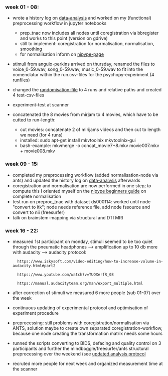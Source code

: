 ### week 01 - 08:

- wrote a history log on [data-analysis](https://github.com/weissbe92/MSc_thesis_BenediktWeiss/blob/master/open%20lab%20notebook/analysis_steps.pdf) and worked on my (functional) preprocessing workflow in jupyter notebooks
  - prep_tnac now includes all nodes until coregistration via bbregister and works to this point (version on gdrive)
  - still to implement: coregistration for normalisation, normalisation, smoothing
  - for normalisation inform on [nipype-page](http://miykael.github.io/nipype-beginner-s-guide/normalize.html)
 
- stimuli from angulo-perkins arrived on thursday, renamed the files to voice_0-59.wav, song_0-59.wav, music_0-59.wav to fit into the nomenclatur within the run.csv-files for the psychopy-experiment (4 runfiles)
- changed the [randomisation-file](https://github.com/weissbe92/MSc_thesis_BenediktWeiss/blob/master/open%20lab%20notebook/create_run_files.py) to 4 runs and relative paths and created 4 test-csv-files
- experiment-test at scanner
- concatenated the 8 movies from mirjam to 4 movies, which have to be cutted to run-length:
  - cut movies: concatenate 2 of mirijams videos and then cut to length we need (for 4 runs) 
  - installed: sudo apt-get install mkvtoolnix mkvtoolnix-gui
  - bash-example: mkvmerge -o concat_movie7+8.mkv movie007.mkv + movie008.mkv 
  
### week 09 - 15:
  
- completed my preprocessing workflow (added normalisation-node via ants) and updated the history log on [data-analysis](https://github.com/weissbe92/MSc_thesis_BenediktWeiss/blob/master/open%20lab%20notebook/analysis_steps.pdf) afterwards
- coregistration and normalisation are now performed in one step; to compute this I oriented myself on the [nipype beginners guide](http://miykael.github.io/nipype-beginner-s-guide/normalize.html) on complete normalisation 
- test run on preproc_tnac with dataset ds000114: worked until node "convert to itk"; node needs reference file, add node fssource and convert to nii (freesurfer)
- talk on brainstem-mapping via structural and DTI MRI

### week 16 - 22:

- measured 1st participant on monday, stimuli seemed to be too quiet through the pneumatic headphones
  --> amplification up to 10 db more with audacity
  --> audacity protocol:
  
        https://www.iskysoft.com/video-editing/how-to-increase-volume-in-audacity.html#part2

        https://www.youtube.com/watch?v=TUOXerfR_08

        https://manual.audacityteam.org/man/export_multiple.html 

 
 - after correction of stimuli we measured 6 more people (sub 01-07) over the week
 - continuous updating of experimental protocol and optimisation of experiment procedure
 - preprocessing: still problems with coregistration/normalisation via ANTS, solution maybe to create own separated coregistration-workflow, because one node creating the transformation matrix needs some hours
 - runned the scripts converting to BIDS, defacing and quality control on 3 participants and further the mindboggle/freesurfer/ants structural preprocessing over the weekend (see [updated analysis protocol](https://github.com/weissbe92/MSc_thesis_BenediktWeiss/blob/master/open%20lab%20notebook/analysis_steps.pdf)
 - recruted more people for next week and organized measurement time at the scanner
 
 
